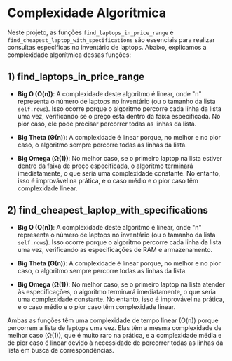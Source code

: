 # Complexidade Algorítmica

Neste projeto, as funções `find_laptops_in_price_range` e `find_cheapest_laptop_with_specifications` são essenciais para realizar consultas específicas no inventário de laptops. Abaixo, explicamos a complexidade algorítmica dessas funções:

## 1) find_laptops_in_price_range

- **Big O (O(n))**: A complexidade deste algoritmo é linear, onde "n" representa o número de laptops no inventário (ou o tamanho da lista `self.rows`). Isso ocorre porque o algoritmo percorre cada linha da lista uma vez, verificando se o preço está dentro da faixa especificada. No pior caso, ele pode precisar percorrer todas as linhas da lista.

- **Big Theta (Θ(n))**: A complexidade é linear porque, no melhor e no pior caso, o algoritmo sempre percorre todas as linhas da lista.

- **Big Omega (Ω(1))**: No melhor caso, se o primeiro laptop na lista estiver dentro da faixa de preço especificada, o algoritmo terminará imediatamente, o que seria uma complexidade constante. No entanto, isso é improvável na prática, e o caso médio e o pior caso têm complexidade linear.

## 2) find_cheapest_laptop_with_specifications

- **Big O (O(n))**: A complexidade deste algoritmo é linear, onde "n" representa o número de laptops no inventário (ou o tamanho da lista `self.rows`). Isso ocorre porque o algoritmo percorre cada linha da lista uma vez, verificando as especificações de RAM e armazenamento.

- **Big Theta (Θ(n))**: A complexidade é linear porque, no melhor e no pior caso, o algoritmo sempre percorre todas as linhas da lista.

- **Big Omega (Ω(1))**: No melhor caso, se o primeiro laptop na lista atender às especificações, o algoritmo terminará imediatamente, o que seria uma complexidade constante. No entanto, isso é improvável na prática, e o caso médio e o pior caso têm complexidade linear.

Ambas as funções têm uma complexidade de tempo linear (O(n)) porque percorrem a lista de laptops uma vez. Elas têm a mesma complexidade de melhor caso (Ω(1)), que é muito raro na prática, e a complexidade média e de pior caso é linear devido à necessidade de percorrer todas as linhas da lista em busca de correspondências.